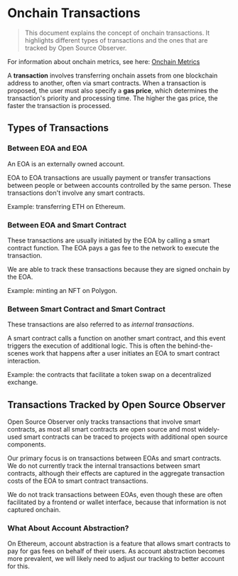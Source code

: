 # Onchain Transactions

> This document explains the concept of onchain transactions. It highlights different types of transactions and the ones that are tracked by Open Source Observer.

For information about onchain metrics, see here: [Onchain Metrics](./onchain.md)

A **transaction** involves transferring onchain assets from one blockchain address to another, often via smart contracts. When a transaction is proposed, the user must also specify a **gas price**, which determines the transaction's priority and processing time. The higher the gas price, the faster the transaction is processed.

## Types of Transactions

### Between EOA and EOA

An EOA is an externally owned account.

EOA to EOA transactions are usually payment or transfer transactions between people or between accounts controlled by the same person. These transactions don't involve any smart contracts. 

Example: transferring ETH on Ethereum.

### Between EOA and Smart Contract

These transactions are usually initiated by the EOA by calling a smart contract function. The EOA pays a gas fee to the network to execute the transaction.

We are able to track these transactions because they are signed onchain by the EOA. 

Example: minting an NFT on Polygon.

### Between Smart Contract and Smart Contract

These transactions are also referred to as *internal transactions*. 

A smart contract calls a function on another smart contract, and this event triggers the execution of additional logic. This is often the behind-the-scenes work that happens after a user initiates an EOA to smart contract interaction. 

Example: the contracts that facilitate a token swap on a decentralized exchange.

## Transactions Tracked by Open Source Observer

Open Source Observer only tracks transactions that involve smart contracts, as most all smart contracts are open source and most widely-used smart contracts can be traced to projects with additional open source components. 

Our primary focus is on transactions between EOAs and smart contracts. We do not currently track the internal transactions between smart contracts, although their effects are captured in the aggregate transaction costs of the EOA to smart contract transactions.

We do not track transactions between EOAs, even though these are often facilitated by a frontend or wallet interface, because that information is not captured onchain. 

### What About Account Abstraction?

On Ethereum, account abstraction is a feature that allows smart contracts to pay for gas fees on behalf of their users. As account abstraction becomes more prevalent, we will likely need to adjust our tracking to better account for this.
